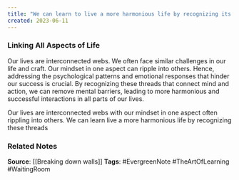 ```yaml
---
title: "We can learn to live a more harmonious life by recognizing its interconnected nature"
created: 2023-06-11
---
```


### Linking All Aspects of Life
Our lives are interconnected webs. We often face similar challenges in our life and craft. Our mindset in one aspect can ripple into others. Hence, addressing the psychological patterns and emotional responses that hinder our success is crucial. By recognizing these threads that connect mind and action, we can remove mental barriers, leading to more harmonious and successful interactions in all parts of our lives.

Our lives are interconnected webs with our mindset in one aspect often rippling into others. We can learn live a more harmonious life by recognizing these threads

### Related Notes
**Source**: [[Breaking down walls]]
**Tags**: #EvergreenNote #TheArtOfLearning #WaitingRoom 

